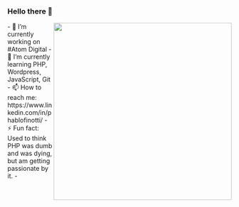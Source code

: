 ### Hello there 👋
<img align="right" width="400" src="https://media.giphy.com/media/yYSSBtDgbbRzq/giphy.gif" />
- 🔭 I’m currently working on #Atom Digital
- 🌱 I’m currently learning PHP, Wordpress, JavaScript, Git
- 📫 How to reach me: https://www.linkedin.com/in/phablofinotti/
- ⚡ Fun fact: Used to think PHP was dumb and was dying, but am getting passionate by it.
- 
